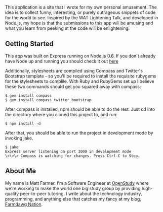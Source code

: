 This application is a site that I wrote for my own personal amusement.
The idea is to collect funny, interesting, or purely outrageous snippets of code for the world to see.
Inspired by the WAT Lightening Talk, and developed in Node.js, my hope is that the submissions to this
app will be amusing and what you learn from peeking at the code will be enlightening.

## Getting Started

This app was built on Express running on Node.js 0.6. If you don't already have Node up and running
you should check it out [here](http://nodejs.org)

Additionally, stylesheets are compiled using Compass and Twitter's Bootstrap template - so you'll be
required to install the requisite rubygems for the stylesheets to complile. With Ruby and RubyGems
set up I believe these two commands should get you squared away with compass:

```
$ gem install compass
$ gem install compass_twitter_bootstrap
```

After compass is installed, npm should be able to do the rest. Just cd into the directory where you
cloned this project to, and run:

```
$ npm install -d
```

After that, you should be able to run the project in development mode by invoking jake.

```
$ jake
Express server listening on port 3000 in development mode
\>\>\> Compass is watching for changes. Press Ctrl-C to Stop.
```

## About Me

My name is Matt Farmer. I'm a Software Engineer at [OpenStudy](http://openstudy.com) where we're working to make the world
one big study group by providing high-quality peer-to-peer tutoring. I write about the technology industry, programming,
and anything else that catches my fancy at my blog, [Farmdawg Nation](http://farmdawgnation.com).
